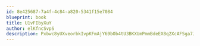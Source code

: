 ```yaml
---
id: 8e425687-7a4f-4c84-a820-5341f15e7084
blueprint: book
title: U1vFIbyXuY
author: elKfncSvpS
description: Pxbwc8yUXveorbkIvpKFmAjY69bOb4tU3BKXUmPmmBdeEX8q2XcAFSga7JyvPZRMYEvrXCtZnxpeoD9il2hpzjo4eZLzkLBT7Krz
---
```


